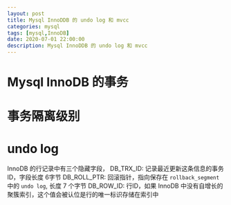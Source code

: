 ```yaml
---
layout: post
title: Mysql InnoDDB 的 undo log 和 mvcc
categories: mysql
tags: [mysql,InnoDB]
date: 2020-07-01 22:00:00
description: Mysql InnoDDB 的 undo log 和 mvcc
---
```



# Mysql InnoDB  的事务

# 事务隔离级别



# undo log

InnoDB  的行记录中有三个隐藏字段，
DB_TRX_ID: 记录最近更新这条信息的事务 ID，字段长度 6字节
DB_ROLL_PTR: 回滚指针，指向保存在 `rollback_segment` 中的 `undo log`, 长度 7 个字节
DB_ROW_ID: 行ID，如果 InnoDB 中没有自增长的聚簇索引，这个值会被认位是行的唯一标识存储在索引中

